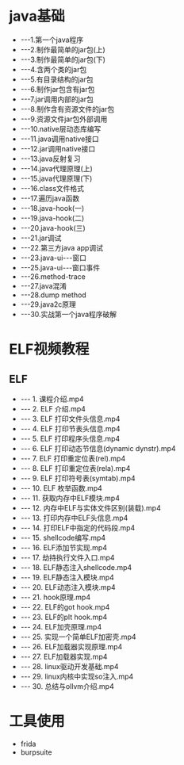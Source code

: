 # java基础
* ---1.第一个java程序
* ---2.制作最简单的jar包(上)
* ---3.制作最简单的jar包(下)
* ---4.含两个类的jar包
* ---5.有目录结构的jar包
* ---6.制作jar包含有jar包
* ---7.jar调用内部的jar包
* ---8.制作含有资源文件的jar包
* ---9.资源文件jar包外部调用
* ---10.native层动态库编写
* ---11.java调用native接口
* ---12.jar调用native接口
* ---13.java反射复习
* ---14.java代理原理(上)
* ---15.java代理原理(下)
* ---16.class文件格式
* ---17.遍历java函数 
* ---18.java-hook(一)
* ---19.java-hook(二)
* ---20.java-hook(三)
* ---21.jar调试
* ---22.第三方java app调试
* ---23.java-ui---窗口
* ---25.java-ui---窗口事件
* ---26.method-trace 
* ---27.java混淆
* ---28.dump method
* ---29.java2c原理
* ---30.实战第一个java程序破解
# ELF视频教程
##  ELF
* --- 1. 课程介绍.mp4
* --- 2. ELF 介绍.mp4
* --- 3. ELF 打印文件头信息.mp4
* --- 4. ELF 打印节表头信息.mp4
* --- 5. ELF 打印程序头信息.mp4
* --- 6. ELF 打印动态节信息(dynamic dynstr).mp4
* --- 7. ELF 打印重定位表(rel).mp4
* --- 8. ELF 打印重定位表(rela).mp4
* --- 9. ELF 打印符号表(symtab).mp4
* --- 10. ELF 枚举函数.mp4
* --- 11. 获取内存中ELF模块.mp4
* --- 12. 内存中ELF与实体文件区别(装载).mp4
* --- 13. 打印内存中ELF头信息.mp4
* --- 14. 打印ELF中指定的代码段.mp4
* --- 15. shellcode编写.mp4
* --- 16. ELF添加节实现.mp4
* --- 17. 劫持执行文件入口.mp4
* --- 18. ELF静态注入shellcode.mp4
* --- 19. ELF静态注入模块.mp4
* --- 20. ELF动态注入模块.mp4
* --- 21. hook原理.mp4
* --- 22. ELF的got hook.mp4
* --- 23. ELF的plt hook.mp4
* --- 24. ELF加壳原理.mp4
* --- 25. 实现一个简单ELF加密壳.mp4
* --- 26. ELF加载器实现原理.mp4
* --- 27. ELF加载器实现.mp4
* --- 28. linux驱动开发基础.mp4
* --- 29. linux内核中实现so注入.mp4
* --- 30. 总结与ollvm介绍.mp4
 

# 工具使用
* frida 
* burpsuite


 

